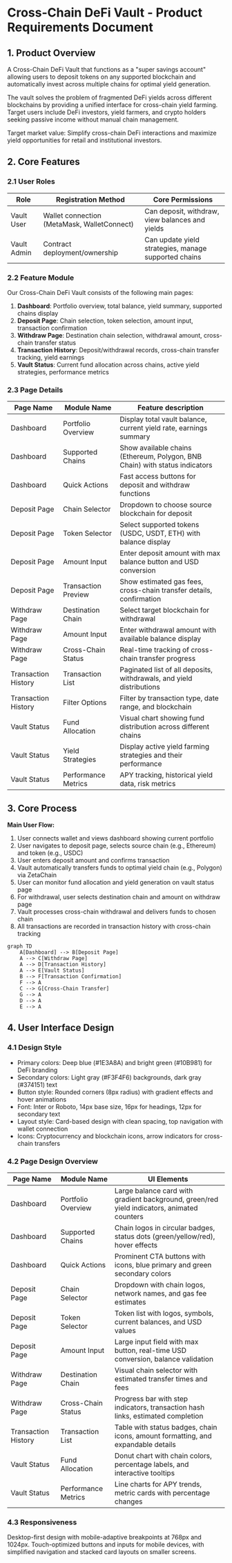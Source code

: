 # Cross-Chain DeFi Vault - Product Requirements Document

## 1. Product Overview
A Cross-Chain DeFi Vault that functions as a "super savings account" allowing users to deposit tokens on any supported blockchain and automatically invest across multiple chains for optimal yield generation.

The vault solves the problem of fragmented DeFi yields across different blockchains by providing a unified interface for cross-chain yield farming. Target users include DeFi investors, yield farmers, and crypto holders seeking passive income without manual chain management.

Target market value: Simplify cross-chain DeFi interactions and maximize yield opportunities for retail and institutional investors.

## 2. Core Features

### 2.1 User Roles
| Role | Registration Method | Core Permissions |
|------|---------------------|------------------|
| Vault User | Wallet connection (MetaMask, WalletConnect) | Can deposit, withdraw, view balances and yields |
| Vault Admin | Contract deployment/ownership | Can update yield strategies, manage supported chains |

### 2.2 Feature Module
Our Cross-Chain DeFi Vault consists of the following main pages:
1. **Dashboard**: Portfolio overview, total balance, yield summary, supported chains display
2. **Deposit Page**: Chain selection, token selection, amount input, transaction confirmation
3. **Withdraw Page**: Destination chain selection, withdrawal amount, cross-chain transfer status
4. **Transaction History**: Deposit/withdrawal records, cross-chain transfer tracking, yield earnings
5. **Vault Status**: Current fund allocation across chains, active yield strategies, performance metrics

### 2.3 Page Details
| Page Name | Module Name | Feature description |
|-----------|-------------|---------------------|
| Dashboard | Portfolio Overview | Display total vault balance, current yield rate, earnings summary |
| Dashboard | Supported Chains | Show available chains (Ethereum, Polygon, BNB Chain) with status indicators |
| Dashboard | Quick Actions | Fast access buttons for deposit and withdraw functions |
| Deposit Page | Chain Selector | Dropdown to choose source blockchain for deposit |
| Deposit Page | Token Selector | Select supported tokens (USDC, USDT, ETH) with balance display |
| Deposit Page | Amount Input | Enter deposit amount with max balance button and USD conversion |
| Deposit Page | Transaction Preview | Show estimated gas fees, cross-chain transfer details, confirmation |
| Withdraw Page | Destination Chain | Select target blockchain for withdrawal |
| Withdraw Page | Amount Input | Enter withdrawal amount with available balance display |
| Withdraw Page | Cross-Chain Status | Real-time tracking of cross-chain transfer progress |
| Transaction History | Transaction List | Paginated list of all deposits, withdrawals, and yield distributions |
| Transaction History | Filter Options | Filter by transaction type, date range, and blockchain |
| Vault Status | Fund Allocation | Visual chart showing fund distribution across different chains |
| Vault Status | Yield Strategies | Display active yield farming strategies and their performance |
| Vault Status | Performance Metrics | APY tracking, historical yield data, risk metrics |

## 3. Core Process

**Main User Flow:**
1. User connects wallet and views dashboard showing current portfolio
2. User navigates to deposit page, selects source chain (e.g., Ethereum) and token (e.g., USDC)
3. User enters deposit amount and confirms transaction
4. Vault automatically transfers funds to optimal yield chain (e.g., Polygon) via ZetaChain
5. User can monitor fund allocation and yield generation on vault status page
6. For withdrawal, user selects destination chain and amount on withdraw page
7. Vault processes cross-chain withdrawal and delivers funds to chosen chain
8. All transactions are recorded in transaction history with cross-chain tracking

```mermaid
graph TD
    A[Dashboard] --> B[Deposit Page]
    A --> C[Withdraw Page]
    A --> D[Transaction History]
    A --> E[Vault Status]
    B --> F[Transaction Confirmation]
    F --> A
    C --> G[Cross-Chain Transfer]
    G --> A
    D --> A
    E --> A
```

## 4. User Interface Design

### 4.1 Design Style
- Primary colors: Deep blue (#1E3A8A) and bright green (#10B981) for DeFi branding
- Secondary colors: Light gray (#F3F4F6) backgrounds, dark gray (#374151) text
- Button style: Rounded corners (8px radius) with gradient effects and hover animations
- Font: Inter or Roboto, 14px base size, 16px for headings, 12px for secondary text
- Layout style: Card-based design with clean spacing, top navigation with wallet connection
- Icons: Cryptocurrency and blockchain icons, arrow indicators for cross-chain transfers

### 4.2 Page Design Overview
| Page Name | Module Name | UI Elements |
|-----------|-------------|-------------|
| Dashboard | Portfolio Overview | Large balance card with gradient background, green/red yield indicators, animated counters |
| Dashboard | Supported Chains | Chain logos in circular badges, status dots (green/yellow/red), hover effects |
| Dashboard | Quick Actions | Prominent CTA buttons with icons, blue primary and green secondary colors |
| Deposit Page | Chain Selector | Dropdown with chain logos, network names, and gas fee estimates |
| Deposit Page | Token Selector | Token list with logos, symbols, current balances, and USD values |
| Deposit Page | Amount Input | Large input field with max button, real-time USD conversion, balance validation |
| Withdraw Page | Destination Chain | Visual chain selector with estimated transfer times and fees |
| Withdraw Page | Cross-Chain Status | Progress bar with step indicators, transaction hash links, estimated completion |
| Transaction History | Transaction List | Table with status badges, chain icons, amount formatting, and expandable details |
| Vault Status | Fund Allocation | Donut chart with chain colors, percentage labels, and interactive tooltips |
| Vault Status | Performance Metrics | Line charts for APY trends, metric cards with percentage changes |

### 4.3 Responsiveness
Desktop-first design with mobile-adaptive breakpoints at 768px and 1024px. Touch-optimized buttons and inputs for mobile devices, with simplified navigation and stacked card layouts on smaller screens.